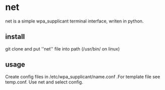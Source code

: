 # net
net is a simple wpa_supplicant terminal interface, writen in python.

## install
git clone and put ''net'' file into path (/usr/bin/ on linux)

## usage
Create config files in /etc/wpa_supplicant/name.conf .For template file see temp.conf. Use net and select config. 
